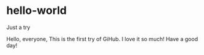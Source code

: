 # hello-world
Just a try

Hello, everyone,
This is the first try of GiHub. I love it so much! Have a good day!
